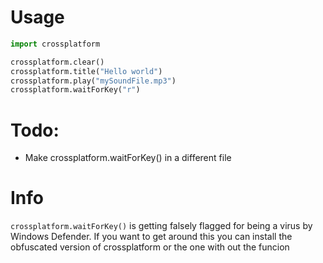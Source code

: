 # Usage
```python
import crossplatform

crossplatform.clear()
crossplatform.title("Hello world")
crossplatform.play("mySoundFile.mp3")
crossplatform.waitForKey("r")
```

# Todo:
* Make crossplatform.waitForKey() in a different file

# Info
``crossplatform.waitForKey()`` is getting falsely flagged for being a virus by Windows Defender. If you want to get around this you can install the obfuscated version of crossplatform or the one with out the funcion

